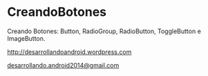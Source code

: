 CreandoBotones
==============

Creando Botones: Button, RadioGroup, RadioButton, ToggleButton e ImageButton.

http://desarrollandoandroid.wordpress.com

desarrollando.android2014@gmail.com


